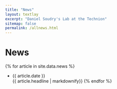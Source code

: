 ```yaml
---
title: "News"
layout: textlay
excerpt: "Daniel Soudry's Lab at the Technion"
sitemap: false
permalink: /allnews.html
---
```


# News

{% for article in site.data.news %}
 - {{ article.date }} <br> {{ article.headline | markdownify}}
{% endfor %}
